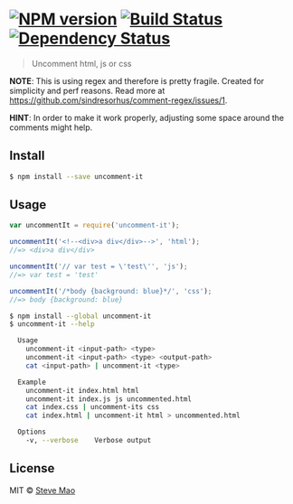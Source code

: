 #  [![NPM version][npm-image]][npm-url] [![Build Status][travis-image]][travis-url] [![Dependency Status][daviddm-image]][daviddm-url]

> Uncomment html, js or css

**NOTE**: This is using regex and therefore is pretty fragile. Created for simplicity and perf reasons. Read more at https://github.com/sindresorhus/comment-regex/issues/1.

**HINT**: In order to make it work properly, adjusting some space around the comments might help.

## Install

```sh
$ npm install --save uncomment-it
```


## Usage

```js
var uncommentIt = require('uncomment-it');

uncommentIt('<!--<div>a div</div>-->', 'html');
//=> <div>a div</div>

uncommentIt('// var test = \'test\'', 'js');
//=> var test = 'test'

uncommentIt('/*body {background: blue}*/', 'css');
//=> body {background: blue}
```

```sh
$ npm install --global uncomment-it
$ uncomment-it --help

  Usage
    uncomment-it <input-path> <type>
    uncomment-it <input-path> <type> <output-path>
    cat <input-path> | uncomment-it <type>

  Example
    uncomment-it index.html html
    uncomment-it index.js js uncommented.html
    cat index.css | uncomment-its css
    cat index.html | uncomment-it html > uncommented.html

  Options
    -v, --verbose    Verbose output
```


## License

MIT © [Steve Mao](https://github.com/stevemao)


[npm-image]: https://badge.fury.io/js/uncomment-it.svg
[npm-url]: https://npmjs.org/package/uncomment-it
[travis-image]: https://travis-ci.org/stevemao/uncomment-it.svg?branch=master
[travis-url]: https://travis-ci.org/stevemao/uncomment-it
[daviddm-image]: https://david-dm.org/stevemao/uncomment-it.svg?theme=shields.io
[daviddm-url]: https://david-dm.org/stevemao/uncomment-it
